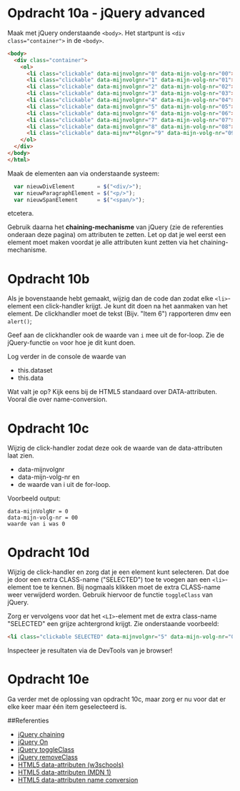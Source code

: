 # Opdracht 10a - jQuery advanced
Maak met jQuery onderstaande `<body>`. Het startpunt is `<div class="container">` in de `<body>`.

```html
<body>
  <div class="container">
    <ol>
      <li class="clickable" data-mijnvolgnr="0" data-mijn-volg-nr="00">Item 0</li>
      <li class="clickable" data-mijnvolgnr="1" data-mijn-volg-nr="01">Item 1</li>
      <li class="clickable" data-mijnvolgnr="2" data-mijn-volg-nr="02">Item 2</li>
      <li class="clickable" data-mijnvolgnr="3" data-mijn-volg-nr="03">Item 3</li>
      <li class="clickable" data-mijnvolgnr="4" data-mijn-volg-nr="04">Item 4</li>
      <li class="clickable" data-mijnvolgnr="5" data-mijn-volg-nr="05">Item 5</li>
      <li class="clickable" data-mijnvolgnr="6" data-mijn-volg-nr="06">Item 6</li>
      <li class="clickable" data-mijnvolgnr="7" data-mijn-volg-nr="07">Item 7</li>
      <li class="clickable" data-mijnvolgnr="8" data-mijn-volg-nr="08">Item 8</li>
      <li class="clickable" data-mijnv**olgnr="9" data-mijn-volg-nr="09">Item 9</li>
    </ol>
  </div>
</body>
</html>
```
 
Maak de elementen aan via onderstaande systeem:
```javascript
  var nieuwDivElement       = $("<div/>");
  var nieuwParagraphElement = $("<p/>");
  var nieuwSpanElement      = $("<span/>");
```
etcetera.

Gebruik daarna het **chaining-mechanisme** van jQuery (zie de referenties onderaan deze pagina) om attributen te zetten. 
Let op dat je wel eerst een element moet maken voordat je alle attributen kunt zetten via het chaining-mechanisme.

# Opdracht 10b
Als je bovenstaande hebt gemaakt, wijzig dan de code dan zodat elke `<li>`-element een click-handler krijgt. Je kunt dit doen 
na het aanmaken van het element. De clickhandler moet de tekst (Bijv. "Item 6") rapporteren dmv een `alert()`;

Geef aan de clickhandler ook de waarde van `i` mee uit de for-loop. Zie de jQuery-functie  `on` voor hoe je dit kunt doen.

Log verder in de console de waarde van 
  * this.dataset
  * this.data
  
Wat valt je op? Kijk eens bij de HTML5 standaard over DATA-attributen. Vooral die over name-conversion.   

# Opdracht 10c
Wijzig de click-handler zodat deze ook de waarde van de data-attributen laat zien. 
  * data-mijnvolgnr
  * data-mijn-volg-nr
en
  * de waarde van i uit de for-loop.

Voorbeeld output:
```text
data-mijnVolgNr = 0
data-mijn-volg-nr = 00
waarde van i was 0  
```  

# Opdracht 10d
Wijzig de click-handler en zorg dat je een element kunt selecteren. Dat doe je door een extra CLASS-name ("SELECTED") toe te voegen
aan een `<li>`-element toe te kennen. Bij nogmaals klikken moet de extra CLASS-name weer verwijderd worden.  Gebruik
hiervoor de functie `toggleClass` van jQuery.

Zorg er vervolgens voor dat het `<LI>`-element met de extra class-name "SELECTED" een grijze achtergrond krijgt. Zie onderstaande voorbeeld:
```html
<li class="clickable SELECTED" data-mijnvolgnr="5" data-mijn-volg-nr="05">Item 5</li>
```

Inspecteer je resultaten via de DevTools van je browser!

# Opdracht 10e
Ga verder met de oplossing van opdracht 10c, maar zorg er nu voor dat er elke keer maar één item geselecteerd is.


##Referenties
  * [jQuery chaining](https://www.w3schools.com/jquery/jquery_chaining.asp)
  * [jQuery On](http://api.jquery.com/on/)
  * [jQuery toggleClass](https://api.jquery.com/toggleClass/#toggleClass-className)
  * [jQuery removeClass](https://api.jquery.com/removeClass/#removeClass-className)
  * [HTML5 data-attributen (w3schools)](https://www.w3schools.com/tags/att_global_data.asp)
  * [HTML5 data-attributen (MDN 1)](https://developer.mozilla.org/en-US/docs/Learn/HTML/Howto/Use_data_attributes)
  * [HTML5 data-attributen name conversion](https://developer.mozilla.org/en-US/docs/Web/API/HTMLElement/dataset#Name_conversion)
  